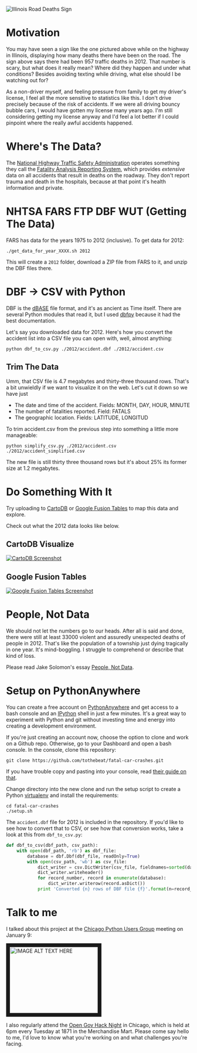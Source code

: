 ![Illinois Road Deaths Sign](https://raw2.github.com/tothebeat/fatal-car-crashes/master/roadsign.jpg)

# Motivation

You may have seen a sign like the one pictured above while on the highway in Illinois, displaying how many deaths there have been on the road. The sign above says there had been 957 traffic deaths in 2012. That number is scary, but what does it really mean? Where did they happen and under what conditions? Besides avoiding texting while driving, what else should I be watching out for?

As a non-driver myself, and feeling pressure from family to get my driver's license, I feel all the more sensitive to statistics like this. I don't drive precisely because of the risk of accidents. If we were all driving bouncy bubble cars, I would have gotten my license many years ago. I'm still considering getting my license anyway and I'd feel a lot better if I could pinpoint where the really awful accidents happened.

# Where's The Data?

The [National Highway Traffic Safety Administration](http://www.nhtsa.gov/) operates something they call the [Fatality Analysis Reporting System](http://www-fars.nhtsa.dot.gov/Main/index.aspx), which provides _extensive_ data on all accidents that result in deaths on the roadway. They don't report trauma and death in the hospitals, because at that point it's health information and private.


# NHTSA FARS FTP DBF WUT (Getting The Data)

FARS has data for the years 1975 to 2012 (inclusive). To get data for 2012:

```
./get_data_for_year_XXXX.sh 2012
```

This will create a `2012` folder, download a ZIP file from FARS to it, and unzip the DBF files there.

# DBF -> CSV with Python

DBF is the [dBASE](http://en.wikipedia.org/wiki/DBase) file format, and it's as ancient as Time itself. There are several Python modules that read it, but I used [dbfpy](http://dbfpy.sourceforge.net/) because it had the best documentation.

Let's say you downloaded data for 2012. Here's how you convert the accident list into a CSV file you can open with, well, almost anything:

```
python dbf_to_csv.py ./2012/accident.dbf ./2012/accident.csv
```

## Trim The Data

Umm, that CSV file is 4.7 megabytes and thirty-three thousand rows. That's a bit unwieldly if we want to visualize it on the web. Let's cut it down so we have just

* The date and time of the accident. Fields: MONTH, DAY, HOUR, MINUTE
* The number of fatalities reported. Field: FATALS
* The geographic location. Fields: LATITUDE, LONGITUD

To trim accident.csv from the previous step into something a little more manageable:

```
python simplify_csv.py ./2012/accident.csv ./2012/accident_simplified.csv
```

The new file is still thirty three thousand rows but it's about 25% its former size at 1.2 megabytes.

# Do Something With It

Try uploading to [CartoDB](http://cartodb.com/visualize) or [Google Fusion Tables](http://www.google.com/drive/apps.html#fusiontables) to map this data and explore.

Check out what the 2012 data looks like below.

## CartoDB Visualize

[![CartoDB Screenshot](https://raw2.github.com/tothebeat/fatal-car-crashes/master/cartodb_screenshot.png)](http://cdb.io/1cagt7b)

## Google Fusion Tables

[![Google Fusion Tables Screenshot](https://raw2.github.com/tothebeat/fatal-car-crashes/master/fusiontable_screenshot.png)](https://www.google.com/fusiontables/DataSource?docid=1HSmnbonscs8FbUkrVqr6vPiZFsNR02P_PaRqDNY)

# People, Not Data

We should not let the numbers go to our heads. After all is said and done, there were still at least 33000 violent and assuredly unexpected deaths of people in 2012. That's like the population of a township just dying tragically in one year. It's mind-boggling. I struggle to comprehend or describe that kind of loss.

Please read Jake Solomon's essay [People, Not Data](https://medium.com/p/47434acb50a8).

# Setup on PythonAnywhere

You can create a free account on [PythonAnywhere](https://www.pythonanywhere.com/) and get access to a bash console and an [IPython](http://ipython.org/) shell in just a few minutes. It's a great way to experiment with Python and git without investing time and energy into creating a development environment.

If you're just creating an account now, choose the option to clone and work on a Github repo. Otherwise, go to your Dashboard and open a bash console. In the console, clone this repository:

```
git clone https://github.com/tothebeat/fatal-car-crashes.git
```

If you have trouble copy and pasting into your console, read [their guide on that](https://www.pythonanywhere.com/wiki/CopyAndPaste).

Change directory into the new clone and run the setup script to create a Python [virtualenv](http://www.virtualenv.org/en/latest/) and install the requirements:

```
cd fatal-car-crashes
./setup.sh
```

The `accident.dbf` file for 2012 is included in the repository. If you'd like to see how to convert that to CSV, or see how that conversion works, take a look at this from `dbf_to_csv.py`:

```python
def dbf_to_csv(dbf_path, csv_path):
    with open(dbf_path, 'rb') as dbf_file:
        database = dbf.Dbf(dbf_file, readOnly=True)
        with open(csv_path, 'wb') as csv_file:
            dict_writer = csv.DictWriter(csv_file, fieldnames=sorted(database[0].asDict().keys()))
            dict_writer.writeheader()
            for record_number, record in enumerate(database):
                dict_writer.writerow(record.asDict())
            print 'Converted {n} rows of DBF file {f}'.format(n=record_number, f=dbf_path)
```

# Talk to me

I talked about this project at the [Chicago Python Users Group](http://www.chipy.org/) meeting on January 9:

<a href="http://www.youtube.com/watch?feature=player_embedded&v=MN1y5lvSHQ8
" target="_blank"><img src="http://img.youtube.com/vi/MN1y5lvSHQ8/0.jpg" 
alt="IMAGE ALT TEXT HERE" width="240" height="180" border="10" /></a>

I also regularly attend the [Open Gov Hack Night](http://opengovhacknight.org/) in Chicago, which is held at 6pm every Tuesday at 1871 in the Merchandise Mart. Please come say hello to me, I'd love to know what you're working on and what challenges you're facing.
